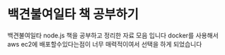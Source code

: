 # 백견불여일타 책 공부하기

백견불여일타 node.js 책을 공부하고 정리한 자료 모음 입니다
docker를 사용해서 aws ec2에 배포할수있다는점이 너무 매력적이여서
선택을 하게 되었습니다
